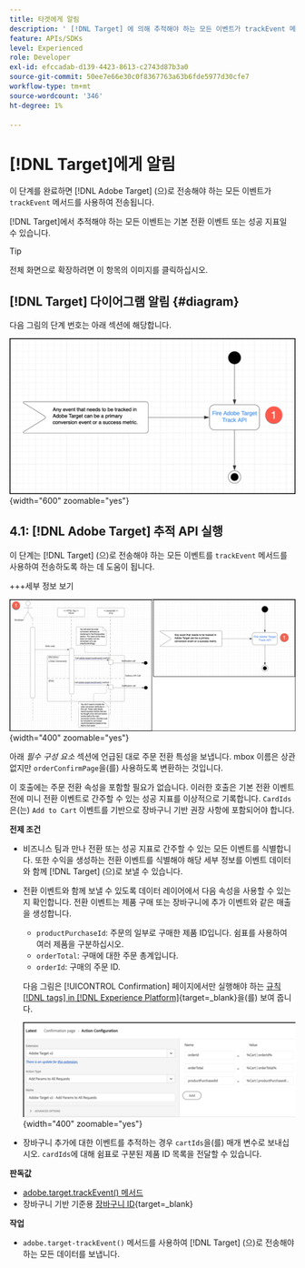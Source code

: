 ```yaml
---
title: 타겟에게 알림
description: ' [!DNL Target] 에 의해 추적해야 하는 모든 이벤트가 trackEvent 메서드를 사용하여 전송되는지 확인합니다.'
feature: APIs/SDKs
level: Experienced
role: Developer
exl-id: efccadab-d139-4423-8613-c2743d87b3a0
source-git-commit: 50ee7e66e30c0f8367763a63b6fde5977d30cfe7
workflow-type: tm+mt
source-wordcount: '346'
ht-degree: 1%

---
```


# [!DNL Target]에게 알림

이 단계를 완료하면 [!DNL Adobe Target] (으)로 전송해야 하는 모든 이벤트가 `trackEvent` 메서드를 사용하여 전송됩니다.

[!DNL Target]에서 추적해야 하는 모든 이벤트는 기본 전환 이벤트 또는 성공 지표일 수 있습니다.

>[!TIP]
>
>전체 화면으로 확장하려면 이 항목의 이미지를 클릭하십시오.

## [!DNL Target] 다이어그램 알림 {#diagram}

다음 그림의 단계 번호는 아래 섹션에 해당합니다.

![대상 다이어그램에 알림](/help/dev/patterns/recs-atjs/assets/diagram-notify-target.png){width="600" zoomable="yes"}

## 4.1: [!DNL Adobe Target] 추적 API 실행

이 단계는 [!DNL Target] (으)로 전송해야 하는 모든 이벤트를 `trackEvent` 메서드를 사용하여 전송하도록 하는 데 도움이 됩니다.

+++세부 정보 보기

![Adobe Target 추적 API 다이어그램 실행](/help/dev/patterns/recs-atjs/assets/fire-adobe-target-track-api-diagram-combined.png){width="400" zoomable="yes"}

아래 *필수 구성 요소* 섹션에 언급된 대로 주문 전환 특성을 보냅니다. mbox 이름은 상관없지만 `orderConfirmPage`을(를) 사용하도록 변환하는 것입니다.

이 호출에는 주문 전환 속성을 포함할 필요가 없습니다. 이러한 호출은 기본 전환 이벤트 전에 미니 전환 이벤트로 간주할 수 있는 성공 지표를 이상적으로 기록합니다. `CardIds`은(는) `Add to Cart` 이벤트를 기반으로 장바구니 기반 권장 사항에 포함되어야 합니다.

**전제 조건**

* 비즈니스 팀과 만나 전환 또는 성공 지표로 간주할 수 있는 모든 이벤트를 식별합니다. 또한 수익을 생성하는 전환 이벤트를 식별해야 해당 세부 정보를 이벤트 데이터와 함께 [!DNL Target] (으)로 보낼 수 있습니다.
* 전환 이벤트와 함께 보낼 수 있도록 데이터 레이어에서 다음 속성을 사용할 수 있는지 확인합니다. 전환 이벤트는 제품 구매 또는 장바구니에 추가 이벤트와 같은 매출을 생성합니다.

   * `productPurchaseId`: 주문의 일부로 구매한 제품 ID입니다. 쉼표를 사용하여 여러 제품을 구분하십시오.
   * `orderTotal`: 구매에 대한 주문 총계입니다.
   * `orderId`: 구매의 주문 ID.

  다음 그림은 [!UICONTROL Confirmation] 페이지에서만 실행해야 하는 [규칙  [!DNL tags] in [!DNL Experience Platform]](https://experienceleague.adobe.com/docs/tags.html?lang=ko){target=_blank}을(를) 보여 줍니다.

  ![작업 구성 페이지](/help/dev/patterns/recs-atjs/assets/action-configuration.png){width="400" zoomable="yes"}

* 장바구니 추가에 대한 이벤트를 추적하는 경우 `cartIds`을(를) 매개 변수로 보내십시오. `cardIds`에 대해 쉼표로 구분된 제품 ID 목록을 전달할 수 있습니다.

**판독값**

* [adobe.target.trackEvent() 메서드](/help/dev/implement/client-side/atjs/atjs-functions/adobe-target-trackevent.md)
* 장바구니 기반 기준용 [장바구니 ID](https://experienceleague.adobe.com/docs/target/using/recommendations/criteria/base-the-recommendation-on-a-recommendation-key.html?lang=ko#cart-based){target=_blank}

**작업**

* `adobe.target-trackEvent()` 메서드를 사용하여 [!DNL Target] (으)로 전송해야 하는 모든 데이터를 보냅니다.
